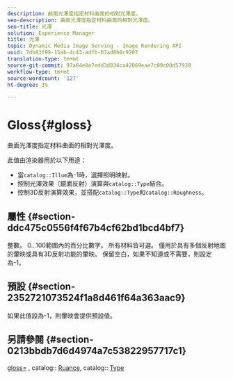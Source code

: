 ```yaml
---
description: 曲面光澤度指定材料曲面的相對光澤度。
seo-description: 曲面光澤度指定材料曲面的相對光澤度。
seo-title: 光澤
solution: Experience Manager
title: 光澤
topic: Dynamic Media Image Serving - Image Rendering API
uuid: 7db83f99-15ab-4c43-adfb-07ad0b0c9707
translation-type: tm+mt
source-git-commit: 97a84e8e7edd3d834ca42069eae7c09c00d57938
workflow-type: tm+mt
source-wordcount: '127'
ht-degree: 3%

---
```



# Gloss{#gloss}

曲面光澤度指定材料曲面的相對光澤度。

此值由渲染器用於以下用途：

* 當`catalog::Illum`為-1時，選擇照明映射。
* 控制光澤效果（鏡面反射）演算與`catalog::Type`結合。
* 控制3D反射演算效果，並搭配`catalog::Type`和`catalog::Roughness`。

## 屬性 {#section-ddc475c0556f4f67b4cf62bd1bcd4bf7}

整數。 0...100範圍內的百分比數字。 所有材料皆可選。 僅用於具有多個反射地圖的暈映或具有3D反射功能的暈映。 保留空白，如果不知道或不需要，則設定為-1。

## 預設 {#section-2352721073524f1a8d461f64a363aac9}

如果此值設為-1，則暈映會提供預設值。

## 另請參閱 {#section-0213bbdb7d6d4974a7c53822957717c1}

[gloss=](../../../../../ir-api/http-protocol/image-rendering-api-ref/c-ir-http-protocol-ref/c-ir-http-protocol-command-reference/r-ir-http-gloss.md#reference-325aef2ee51e4e1584a06047427340ca) , catalog:: [Ruance](../../../../../ir-api/material-cat/image-rendering-api-ref/c-ir-material-catalog/c-ir-material-data-reference/r-ir-roughness.md#reference-79f748ac642745e3b81795a99f61fa99), catalog:: [Type](../../../../../ir-api/material-cat/image-rendering-api-ref/c-ir-material-catalog/c-ir-material-data-reference/r-ir-cat-type.md#reference-9bea147dda9f4e74bc0ec79dcc0d9161)
